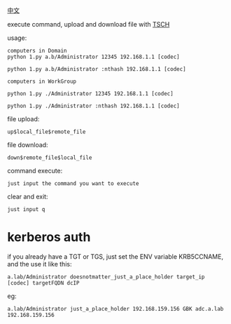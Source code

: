 [中文](https://github.com/wqreytuk/py135/blob/main/readme-ZH.md)


execute command, upload and download file with [TSCH](https://learn.microsoft.com/en-us/openspecs/windows_protocols/ms-tsch/d1058a28-7e02-4948-8b8d-4a347fa64931)

usage:

```
computers in Domain
python 1.py a.b/Administrator 12345 192.168.1.1 [codec]

python 1.py a.b/Administrator :nthash 192.168.1.1 [codec]

computers in WorkGroup

python 1.py ./Administrator 12345 192.168.1.1 [codec]

python 1.py ./Administrator :nthash 192.168.1.1 [codec]
```

file upload:

```
up$local_file$remote_file
```

file download:

```
down$remote_file$local_file
```

command execute:

```
just input the command you want to execute
```
clear and exit:

```
just input q
```
# kerberos auth

if you already have a TGT or TGS, just set the ENV variable KRB5CCNAME, and the use it like this:


```
a.lab/Administrator doesnotmatter_just_a_place_holder target_ip [codec] targetFQDN dcIP
```
eg:

```
a.lab/Administrator just_a_place_holder 192.168.159.156 GBK adc.a.lab 192.168.159.156
```
